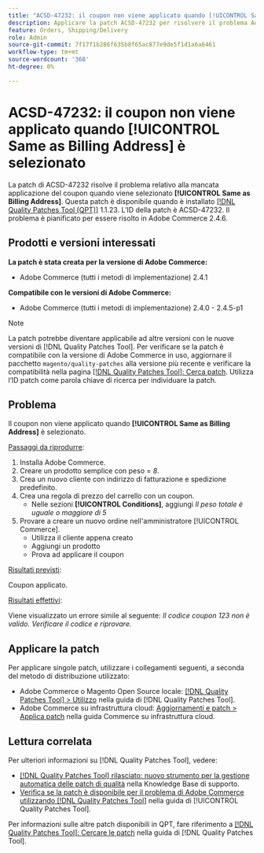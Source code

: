 ```yaml
---
title: "ACSD-47232: il coupon non viene applicato quando [!UICONTROL Same as Billing Address] è selezionato"
description: Applicare la patch ACSD-47232 per risolvere il problema Adobe Commerce in cui il coupon non viene applicato quando [!UICONTROL Same as Billing Address] è selezionato.
feature: Orders, Shipping/Delivery
role: Admin
source-git-commit: 7f17f1b286f635b8f65ac877e9de5f1d1a6a6461
workflow-type: tm+mt
source-wordcount: '368'
ht-degree: 0%

---
```


# ACSD-47232: il coupon non viene applicato quando [!UICONTROL Same as Billing Address] è selezionato

La patch di ACSD-47232 risolve il problema relativo alla mancata applicazione del coupon quando viene selezionato **[!UICONTROL Same as Billing Address]**. Questa patch è disponibile quando è installato [[!DNL Quality Patches Tool (QPT)]](https://experienceleague.adobe.com/en/docs/commerce-knowledge-base/kb/announcements/commerce-announcements/magento-quality-patches-released-new-tool-to-self-serve-quality-patches) 1.1.23. L’ID della patch è ACSD-47232. Il problema è pianificato per essere risolto in Adobe Commerce 2.4.6.

## Prodotti e versioni interessati

**La patch è stata creata per la versione di Adobe Commerce:**

* Adobe Commerce (tutti i metodi di implementazione) 2.4.1

**Compatibile con le versioni di Adobe Commerce:**

* Adobe Commerce (tutti i metodi di implementazione) 2.4.0 - 2.4.5-p1

>[!NOTE]
>
>La patch potrebbe diventare applicabile ad altre versioni con le nuove versioni di [!DNL Quality Patches Tool]. Per verificare se la patch è compatibile con la versione di Adobe Commerce in uso, aggiornare il pacchetto `magento/quality-patches` alla versione più recente e verificare la compatibilità nella pagina [[!DNL Quality Patches Tool]: Cerca patch](https://experienceleague.adobe.com/tools/commerce-quality-patches/index.html). Utilizza l’ID patch come parola chiave di ricerca per individuare la patch.

## Problema

Il coupon non viene applicato quando **[!UICONTROL Same as Billing Address]** è selezionato.

<u>Passaggi da riprodurre</u>:

1. Installa Adobe Commerce.
1. Creare un prodotto semplice con peso = *8*.
1. Crea un nuovo cliente con indirizzo di fatturazione e spedizione predefinito.
1. Crea una regola di prezzo del carrello con un coupon.
   * Nelle sezioni **[!UICONTROL Conditions]**, aggiungi *Il peso totale è uguale o maggiore di 5*
1. Provare a creare un nuovo ordine nell&#39;amministratore [!UICONTROL Commerce].
   * Utilizza il cliente appena creato
   * Aggiungi un prodotto
   * Prova ad applicare il coupon

<u>Risultati previsti</u>:

Coupon applicato.

<u>Risultati effettivi</u>:

Viene visualizzato un errore simile al seguente: *Il codice coupon 123 non è valido. Verificare il codice e riprovare.*

## Applicare la patch

Per applicare singole patch, utilizzare i collegamenti seguenti, a seconda del metodo di distribuzione utilizzato:

* Adobe Commerce o Magento Open Source locale: [[!DNL Quality Patches Tool] > Utilizzo](https://experienceleague.adobe.com/docs/commerce-operations/tools/quality-patches-tool/usage.html) nella guida di [!DNL Quality Patches Tool].
* Adobe Commerce su infrastruttura cloud: [Aggiornamenti e patch > Applica patch](https://experienceleague.adobe.com/docs/commerce-cloud-service/user-guide/develop/upgrade/apply-patches.html) nella guida Commerce su infrastruttura cloud.

## Lettura correlata

Per ulteriori informazioni su [!DNL Quality Patches Tool], vedere:

* [[!DNL Quality Patches Tool] rilasciato: nuovo strumento per la gestione automatica delle patch di qualità](https://experienceleague.adobe.com/en/docs/commerce-knowledge-base/kb/announcements/commerce-announcements/magento-quality-patches-released-new-tool-to-self-serve-quality-patches) nella Knowledge Base di supporto.
* [Verifica se la patch è disponibile per il problema di Adobe Commerce utilizzando  [!DNL Quality Patches Tool]](/help/tools/quality-patches-tool/patches-available-in-qpt/check-patch-for-magento-issue-with-magento-quality-patches.md) nella guida di [!UICONTROL Quality Patches Tool].


Per informazioni sulle altre patch disponibili in QPT, fare riferimento a [[!DNL Quality Patches Tool]: Cercare le patch](https://experienceleague.adobe.com/tools/commerce-quality-patches/index.html) nella guida di [!DNL Quality Patches Tool].
